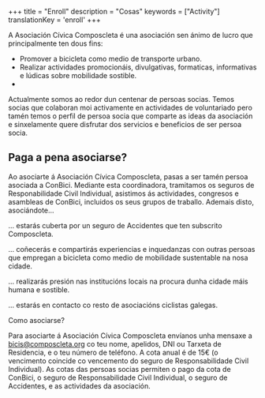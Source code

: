 +++
title = "Enroll"
description = "Cosas"
keywords = ["Activity"]
translationKey = 'enroll'
+++

A Asociación Cívica Composcleta é una asociación sen ánimo de lucro que principalmente ten dous fins:

- Promover a bicicleta como medio de transporte urbano.
- Realizar actividades promocionáis, divulgativas, formaticas, informativas e lúdicas sobre mobilidade sostible.
-

 Actualmente somos ao redor dun centenar de persoas socias. Temos socias que colaboran moi activamente en actividades de voluntariado pero tamén temos o perfil de persoa socia que comparte as ideas da asociación e sinxelamente quere disfrutar dos servicios e beneficios de ser persoa socia.



## Paga a pena asociarse?

Ao asociarte á Asociación Cívica Composcleta, pasas a ser tamén persoa asociada a ConBici. Mediante esta coordinadora, tramitamos os seguros de Responabilidade Civil Individual, asistimos ás actividades, congresos e asambleas de ConBici, incluidos os seus grupos de traballo. Ademais disto, asociándote...

... estarás cuberta por un seguro de Accidentes que ten subscrito Composcleta.

... coñecerás e compartirás experiencias e inquedanzas con outras persoas que empregan a bicicleta como medio de mobilidade sustentable na nosa cidade.

... realizarás presión nas institucións locais na procura dunha cidade máis humana e sostible.

... estarás en contacto co resto de asociacións ciclistas galegas. 

Como asociarse?

Para asociarte á Asociación Cívica Composcleta envíanos unha mensaxe a bicis@composcleta.org co teu nome, apelidos, DNI ou Tarxeta de Residencia, e o teu número de teléfono.
A cota anual é de 15€ (o vencimento coincide co vencemento do seguro de Responsabilidade Civil Individual). As cotas das persoas socias permiten o pago da cota de ConBici, o seguro de Responsabilidade Civil Individual, o seguro de Accidentes, e as actividades da asociación. 
